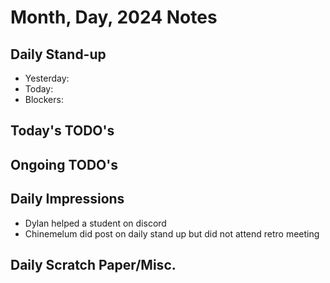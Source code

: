 # Month, Day, 2024 Notes



## Daily Stand-up

* Yesterday:
* Today:
* Blockers:

## Today's TODO's



## Ongoing TODO's



## Daily Impressions
- Dylan helped a student on discord
- Chinemelum did post on daily stand up but did not attend retro meeting 




## Daily Scratch Paper/Misc. 

